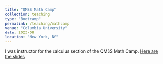 ```yaml
---
title: "QMSS Math Camp"
collection: teaching
type: "Bootcamp"
permalink: /teaching/mathcamp
venue: "Columbia University"
date: 2023-08
location: "New York, NY"
---
```


I was instructor for the calculus section of the QMSS Math Camp. [Here are the slides](/files/mathcampEmile.pdf)




